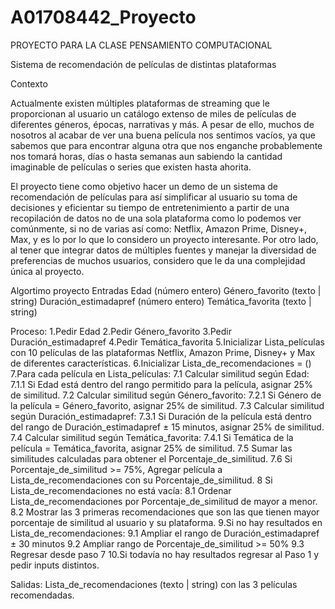 # A01708442_Proyecto
PROYECTO PARA LA CLASE PENSAMIENTO COMPUTACIONAL

Sistema de recomendación de películas de distintas plataformas

Contexto

Actualmente existen múltiples plataformas de streaming que le proporcionan al usuario un catálogo extenso de miles de películas de diferentes géneros, épocas, narrativas y más. A pesar de ello, muchos de nosotros al acabar de ver una buena película nos sentimos vacíos, ya que sabemos que para encontrar alguna otra que nos enganche probablemente nos tomará horas, días o hasta semanas aun sabiendo la cantidad imaginable de películas o series que existen hasta ahorita. 

El proyecto tiene como objetivo hacer un demo de un sistema de recomendación de películas para así simplificar al usuario su toma de decisiones y eficientar su tiempo de entretenimiento a partir de una recopilación de datos no de una sola plataforma como lo podemos ver comúnmente, si no de varias así como: Netflix, Amazon Prime, Disney+, Max, y es lo por lo que lo considero un proyecto interesante. Por otro lado, al tener que integrar datos de múltiples fuentes y manejar la diversidad de preferencias de muchos usuarios, considero que le da una complejidad única al proyecto.

Algortimo proyecto
Entradas
Edad (número entero)
Género_favorito (texto | string)
Duración_estimadapref (número entero)
Temática_favorita (texto | string)

Proceso:
1.Pedir Edad
2.Pedir Género_favorito
3.Pedir Duración_estimadapref
4.Pedir Temática_favorita
5.Inicializar Lista_películas con 10 películas de las plataformas Netflix, Amazon Prime, Disney+ y Max de diferentes características.
6.Inicializar Lista_de_recomendaciones = ()
7.Para cada película en Lista_películas:
7.1 Calcular similitud según Edad:
7.1.1 Si Edad está dentro del rango permitido para la película, asignar 25% de similitud.
7.2 Calcular similitud según Género_favorito:
7.2.1 Si Género de la película = Género_favorito, asignar 25% de similitud.
7.3 Calcular similitud según Duración_estimadapref:
7.3.1 Si Duración de la película está dentro del rango de Duración_estimadapref ± 15 minutos, asignar 25% de similitud.
7.4 Calcular similitud según Temática_favorita:
7.4.1 Si Temática de la película = Temática_favorita, asignar 25% de similitud.
7.5 Sumar las similitudes calculadas para obtener el Porcentaje_de_similitud.
7.6 Si Porcentaje_de_similitud >= 75%, Agregar película a Lista_de_recomendaciones con su Porcentaje_de_similitud.
8 Si Lista_de_recomendaciones no está vacía:
8.1 Ordenar Lista_de_recomendaciones por Porcentaje_de_similitud de mayor a menor.
8.2 Mostrar las 3 primeras recomendaciones que son las que tienen mayor porcentaje de similitud al usuario y su plataforma.
9.Si no hay resultados en Lista_de_recomendaciones:
9.1 Ampliar el rango de Duración_estimadapref ± 30 minutos
9.2 Ampliar rango de Porcentaje_de_similitud >= 50%
9.3 Regresar desde paso 7
10.Si todavía no hay resultados regresar al Paso 1 y pedir inputs distintos.

Salidas:
Lista_de_recomendaciones (texto | string) con las 3 películas recomendadas.
